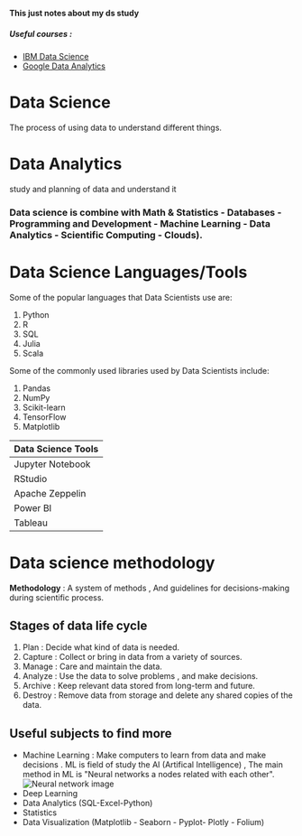**This just notes about my ds study**
##### Useful courses :
- <a href = "https://www.coursera.org/professional-certificates/ibm-data-science">IBM Data Science</a>
- <a href = "https://www.coursera.org/professional-certificates/google-data-analytics">Google Data Analytics</a>

# Data Science
The process of using data to understand different things.
# Data Analytics
study and planning of data and understand it

### Data science is combine with Math & Statistics - Databases - Programming and Development - Machine Learning - Data Analytics - Scientific Computing - Clouds).

# Data Science Languages/Tools
Some of the popular languages that Data Scientists use are:
1. Python
2. R
3. SQL
4. Julia
5. Scala

Some of the commonly used libraries used by Data Scientists include:
1. Pandas
2. NumPy
3. Scikit-learn
4. TensorFlow
5. Matplotlib

   
| Data Science Tools |
|--------------------|
| Jupyter Notebook  |
| RStudio          |
| Apache Zeppelin  |
| Power BI  |
| Tableau  |

# Data science methodology
**Methodology** : A system of methods , And guidelines for decisions-making during scientific process.

## Stages of data life cycle
1. Plan : Decide what kind of data is needed.
2. Capture : Collect or bring in data from a variety of sources.
3. Manage : Care and maintain the data.
4. Analyze : Use the data to solve problems , and make decisions.
5. Archive : Keep relevant data stored from long-term and future.
6. Destroy : Remove data from storage and delete any shared copies of the data.

## Useful subjects to find more
- Machine Learning : Make computers to learn from data and make decisions . ML is field of study the AI (Artifical Intelligence) , The main method in ML is "Neural networks a nodes related with each other".
![Neural network image](https://media.geeksforgeeks.org/wp-content/cdn-uploads/20230602113310/Neural-Networks-Architecture.png)
- Deep Learning
- Data Analytics (SQL-Excel-Python)
- Statistics
- Data Visualization (Matplotlib - Seaborn - Pyplot- Plotly - Folium)




